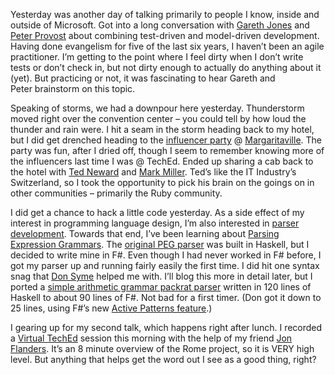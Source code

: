 Yesterday was another day of talking primarily to people I know, inside
and outside of Microsoft. Got into a long conversation with [Gareth
Jones](http://blogs.msdn.com/garethj) and [Peter
Provost](http://www.peterprovost.org/) about combining test-driven and
model-driven development. Having done evangelism for five of the last
six years, I haven’t been an agile practitioner. I’m getting to the
point where I feel dirty when I don’t write tests or don’t check in,
but not dirty enough to actually do anything about it (yet). But
practicing or not, it was fascinating to hear Gareth and
Peter brainstorm on this topic.

Speaking of storms, we had a downpour here yesterday. Thunderstorm moved
right over the convention center – you could tell by how loud the
thunder and rain were. I hit a seam in the storm heading back to my
hotel, but I did get drenched heading to the [influencer
party](http://blogs.msdn.com/trika/archive/2007/05/01/mcp-posse-rolls-deep-influencer-party-at-teched.aspx)
@ [Margaritaville](http://www.margaritavilleorlando.com/). The party was
fun, after I dried off, though I seem to remember knowing more of the
influencers last time I was @ TechEd. Ended up sharing a cab back to the
hotel with [Ted Neward](http://blogs.tedneward.com/) and [Mark
Miller](http://www.doitwith.net/). Ted’s like the IT Industry’s
Switzerland, so I took the opportunity to pick his brain on the goings
on in other communities – primarily the Ruby community.

I did get a chance to hack a little code yesterday. As a side effect of
my interest in programming language design, I’m also interested in
[parser development](http://devhawk.net/Modular+Compilers.aspx). Towards
that end, I’ve been learning about [Parsing Expression
Grammars](http://pdos.csail.mit.edu/~baford/packrat/). The [original PEG
parser](http://pdos.csail.mit.edu/~baford/packrat/thesis/) was built in
Haskell, but I decided to write mine in F\#. Even though I had never
worked in F\# before, I got my parser up and running fairly easily the
first time. I did hit one syntax snag that [Don
Syme](http://blogs.msdn.com/dsyme) helped me with. I’ll blog this more
in detail later, but I ported a [simple arithmetic grammar packrat
parser](http://pdos.csail.mit.edu/~baford/packrat/icfp02/ArithPackrat.hs)
written in 120 lines of Haskell to about 90 lines of F\#. Not bad for a
first timer. (Don got it down to 25 lines, using F\#’s new [Active
Patterns
feature](http://blogs.msdn.com/dsyme/archive/2007/04/07/draft-paper-on-f-active-patterns.aspx).)

I gearing up for my second talk, which happens right after lunch. I
recorded a [Virtual TechEd](http://www.virtualteched.com) session this
morning with the help of my friend [Jon
Flanders](http://www.masteringbiztalk.com/blogs/jon). It’s an 8 minute
overview of the Rome project, so it is VERY high level. But anything
that helps get the word out I see as a good thing, right?
